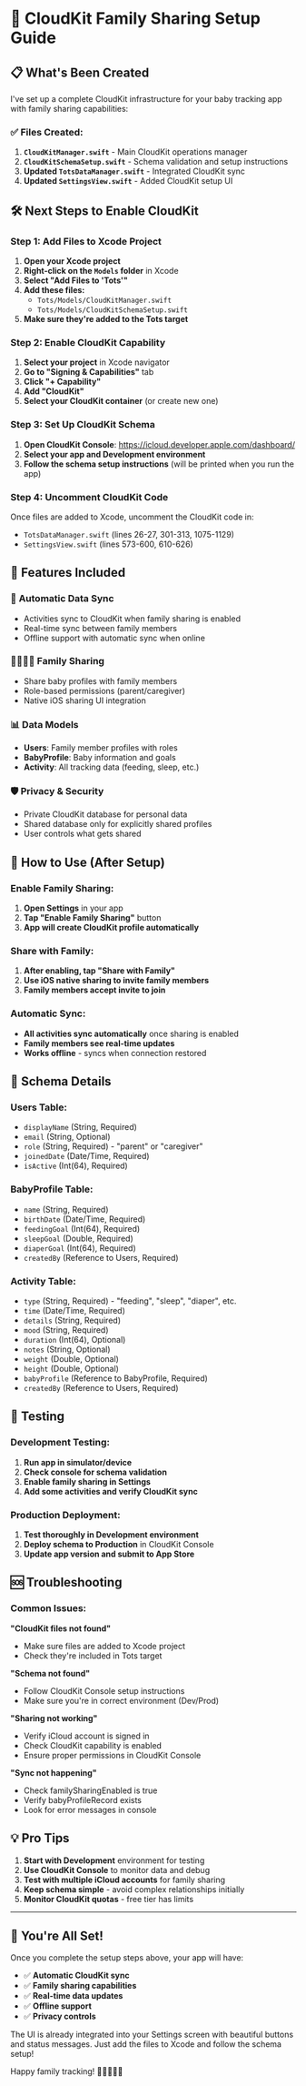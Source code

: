 # 🚀 CloudKit Family Sharing Setup Guide

## 📋 What's Been Created

I've set up a complete CloudKit infrastructure for your baby tracking app with family sharing capabilities:

### ✅ Files Created:
1. **`CloudKitManager.swift`** - Main CloudKit operations manager
2. **`CloudKitSchemaSetup.swift`** - Schema validation and setup instructions  
3. **Updated `TotsDataManager.swift`** - Integrated CloudKit sync
4. **Updated `SettingsView.swift`** - Added CloudKit setup UI

## 🛠️ Next Steps to Enable CloudKit

### Step 1: Add Files to Xcode Project
1. **Open your Xcode project**
2. **Right-click on the `Models` folder** in Xcode
3. **Select "Add Files to 'Tots'"**
4. **Add these files:**
   - `Tots/Models/CloudKitManager.swift`
   - `Tots/Models/CloudKitSchemaSetup.swift`
5. **Make sure they're added to the Tots target**

### Step 2: Enable CloudKit Capability
1. **Select your project** in Xcode navigator
2. **Go to "Signing & Capabilities"** tab
3. **Click "+ Capability"**
4. **Add "CloudKit"**
5. **Select your CloudKit container** (or create new one)

### Step 3: Set Up CloudKit Schema
1. **Open CloudKit Console**: https://icloud.developer.apple.com/dashboard/
2. **Select your app and Development environment**
3. **Follow the schema setup instructions** (will be printed when you run the app)

### Step 4: Uncomment CloudKit Code
Once files are added to Xcode, uncomment the CloudKit code in:
- `TotsDataManager.swift` (lines 26-27, 301-313, 1075-1129)
- `SettingsView.swift` (lines 573-600, 610-626)

## 🎯 Features Included

### 🔄 **Automatic Data Sync**
- Activities sync to CloudKit when family sharing is enabled
- Real-time sync between family members
- Offline support with automatic sync when online

### 👨‍👩‍👧‍👦 **Family Sharing**
- Share baby profiles with family members
- Role-based permissions (parent/caregiver)
- Native iOS sharing UI integration

### 📊 **Data Models**
- **Users**: Family member profiles with roles
- **BabyProfile**: Baby information and goals
- **Activity**: All tracking data (feeding, sleep, etc.)

### 🛡️ **Privacy & Security**
- Private CloudKit database for personal data
- Shared database only for explicitly shared profiles
- User controls what gets shared

## 🚀 How to Use (After Setup)

### Enable Family Sharing:
1. **Open Settings** in your app
2. **Tap "Enable Family Sharing"** button
3. **App will create CloudKit profile automatically**

### Share with Family:
1. **After enabling, tap "Share with Family"**
2. **Use iOS native sharing to invite family members**
3. **Family members accept invite to join**

### Automatic Sync:
- **All activities sync automatically** once sharing is enabled
- **Family members see real-time updates**
- **Works offline** - syncs when connection restored

## 🔧 Schema Details

### Users Table:
- `displayName` (String, Required)
- `email` (String, Optional) 
- `role` (String, Required) - "parent" or "caregiver"
- `joinedDate` (Date/Time, Required)
- `isActive` (Int(64), Required)

### BabyProfile Table:
- `name` (String, Required)
- `birthDate` (Date/Time, Required)
- `feedingGoal` (Int(64), Required)
- `sleepGoal` (Double, Required)
- `diaperGoal` (Int(64), Required)
- `createdBy` (Reference to Users, Required)

### Activity Table:
- `type` (String, Required) - "feeding", "sleep", "diaper", etc.
- `time` (Date/Time, Required)
- `details` (String, Required)
- `mood` (String, Required) 
- `duration` (Int(64), Optional)
- `notes` (String, Optional)
- `weight` (Double, Optional)
- `height` (Double, Optional)
- `babyProfile` (Reference to BabyProfile, Required)
- `createdBy` (Reference to Users, Required)

## 🧪 Testing

### Development Testing:
1. **Run app in simulator/device**
2. **Check console for schema validation**
3. **Enable family sharing in Settings**
4. **Add some activities and verify CloudKit sync**

### Production Deployment:
1. **Test thoroughly in Development environment**
2. **Deploy schema to Production** in CloudKit Console
3. **Update app version and submit to App Store**

## 🆘 Troubleshooting

### Common Issues:

**"CloudKit files not found"**
- Make sure files are added to Xcode project
- Check they're included in Tots target

**"Schema not found"**
- Follow CloudKit Console setup instructions
- Make sure you're in correct environment (Dev/Prod)

**"Sharing not working"**
- Verify iCloud account is signed in
- Check CloudKit capability is enabled
- Ensure proper permissions in CloudKit Console

**"Sync not happening"**
- Check familySharingEnabled is true
- Verify babyProfileRecord exists
- Look for error messages in console

## 💡 Pro Tips

1. **Start with Development** environment for testing
2. **Use CloudKit Console** to monitor data and debug
3. **Test with multiple iCloud accounts** for family sharing
4. **Keep schema simple** - avoid complex relationships initially
5. **Monitor CloudKit quotas** - free tier has limits

---

## 🎉 You're All Set!

Once you complete the setup steps above, your app will have:
- ✅ **Automatic CloudKit sync**
- ✅ **Family sharing capabilities** 
- ✅ **Real-time data updates**
- ✅ **Offline support**
- ✅ **Privacy controls**

The UI is already integrated into your Settings screen with beautiful buttons and status messages. Just add the files to Xcode and follow the schema setup!

Happy family tracking! 👶👨‍👩‍👧‍👦
